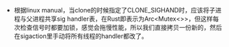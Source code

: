 - 根据linux manual，当clone的时候指定了CLONE_SIGHAND时，应该将子进程与父进程共享sig handler表，在Rust即表示为Arc<Mutex<>>，但这样每次检查信号时都要加锁，感觉会拖慢性能，所以我们直接拷贝一份新的，然后在sigaction里手动将所有线程的handler都改了。